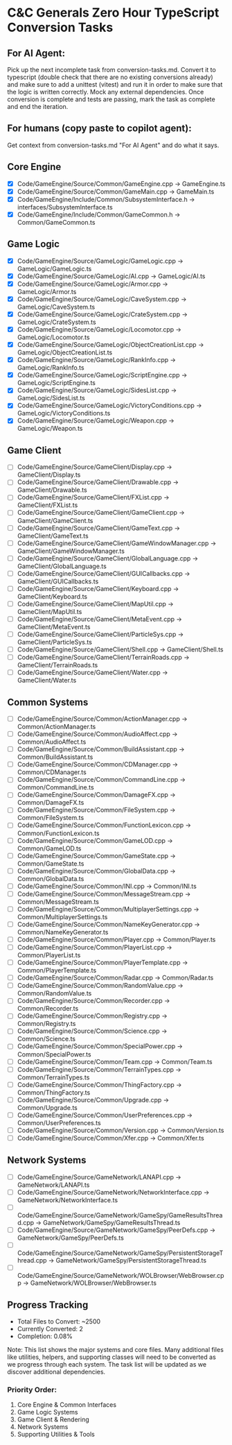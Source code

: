 # C&C Generals Zero Hour TypeScript Conversion Tasks
## For AI Agent:
Pick up the next incomplete task from conversion-tasks.md. Convert it to typescript (double check that there are no existing conversions already) and make sure to add a unittest (vitest) and run it in order to make sure that the logic is written correctly. Mock any external dependencies.
Once conversion is complete and tests are passing, mark the task as complete and end the iteration.

## For humans (copy paste to copilot agent):
Get context from conversion-tasks.md "For AI Agent" and do what it says.

## Core Engine
- [x] Code/GameEngine/Source/Common/GameEngine.cpp -> GameEngine.ts
- [x] Code/GameEngine/Source/Common/GameMain.cpp -> GameMain.ts 
- [x] Code/GameEngine/Include/Common/SubsystemInterface.h -> interfaces/SubsystemInterface.ts
- [x] Code/GameEngine/Include/Common/GameCommon.h -> Common/GameCommon.ts

## Game Logic
- [x] Code/GameEngine/Source/GameLogic/GameLogic.cpp -> GameLogic/GameLogic.ts
- [x] Code/GameEngine/Source/GameLogic/AI.cpp -> GameLogic/AI.ts
- [x] Code/GameEngine/Source/GameLogic/Armor.cpp -> GameLogic/Armor.ts
- [x] Code/GameEngine/Source/GameLogic/CaveSystem.cpp -> GameLogic/CaveSystem.ts
- [x] Code/GameEngine/Source/GameLogic/CrateSystem.cpp -> GameLogic/CrateSystem.ts
- [x] Code/GameEngine/Source/GameLogic/Locomotor.cpp -> GameLogic/Locomotor.ts
- [x] Code/GameEngine/Source/GameLogic/ObjectCreationList.cpp -> GameLogic/ObjectCreationList.ts
- [x] Code/GameEngine/Source/GameLogic/RankInfo.cpp -> GameLogic/RankInfo.ts
- [x] Code/GameEngine/Source/GameLogic/ScriptEngine.cpp -> GameLogic/ScriptEngine.ts
- [x] Code/GameEngine/Source/GameLogic/SidesList.cpp -> GameLogic/SidesList.ts
- [x] Code/GameEngine/Source/GameLogic/VictoryConditions.cpp -> GameLogic/VictoryConditions.ts
- [x] Code/GameEngine/Source/GameLogic/Weapon.cpp -> GameLogic/Weapon.ts

## Game Client
- [ ] Code/GameEngine/Source/GameClient/Display.cpp -> GameClient/Display.ts
- [ ] Code/GameEngine/Source/GameClient/Drawable.cpp -> GameClient/Drawable.ts
- [ ] Code/GameEngine/Source/GameClient/FXList.cpp -> GameClient/FXList.ts
- [ ] Code/GameEngine/Source/GameClient/GameClient.cpp -> GameClient/GameClient.ts
- [ ] Code/GameEngine/Source/GameClient/GameText.cpp -> GameClient/GameText.ts
- [ ] Code/GameEngine/Source/GameClient/GameWindowManager.cpp -> GameClient/GameWindowManager.ts
- [ ] Code/GameEngine/Source/GameClient/GlobalLanguage.cpp -> GameClient/GlobalLanguage.ts
- [ ] Code/GameEngine/Source/GameClient/GUICallbacks.cpp -> GameClient/GUICallbacks.ts
- [ ] Code/GameEngine/Source/GameClient/Keyboard.cpp -> GameClient/Keyboard.ts
- [ ] Code/GameEngine/Source/GameClient/MapUtil.cpp -> GameClient/MapUtil.ts
- [ ] Code/GameEngine/Source/GameClient/MetaEvent.cpp -> GameClient/MetaEvent.ts
- [ ] Code/GameEngine/Source/GameClient/ParticleSys.cpp -> GameClient/ParticleSys.ts
- [ ] Code/GameEngine/Source/GameClient/Shell.cpp -> GameClient/Shell.ts
- [ ] Code/GameEngine/Source/GameClient/TerrainRoads.cpp -> GameClient/TerrainRoads.ts
- [ ] Code/GameEngine/Source/GameClient/Water.cpp -> GameClient/Water.ts

## Common Systems
- [ ] Code/GameEngine/Source/Common/ActionManager.cpp -> Common/ActionManager.ts
- [ ] Code/GameEngine/Source/Common/AudioAffect.cpp -> Common/AudioAffect.ts
- [ ] Code/GameEngine/Source/Common/BuildAssistant.cpp -> Common/BuildAssistant.ts
- [ ] Code/GameEngine/Source/Common/CDManager.cpp -> Common/CDManager.ts
- [ ] Code/GameEngine/Source/Common/CommandLine.cpp -> Common/CommandLine.ts
- [ ] Code/GameEngine/Source/Common/DamageFX.cpp -> Common/DamageFX.ts
- [ ] Code/GameEngine/Source/Common/FileSystem.cpp -> Common/FileSystem.ts
- [ ] Code/GameEngine/Source/Common/FunctionLexicon.cpp -> Common/FunctionLexicon.ts
- [ ] Code/GameEngine/Source/Common/GameLOD.cpp -> Common/GameLOD.ts
- [ ] Code/GameEngine/Source/Common/GameState.cpp -> Common/GameState.ts
- [ ] Code/GameEngine/Source/Common/GlobalData.cpp -> Common/GlobalData.ts
- [ ] Code/GameEngine/Source/Common/INI.cpp -> Common/INI.ts
- [ ] Code/GameEngine/Source/Common/MessageStream.cpp -> Common/MessageStream.ts
- [ ] Code/GameEngine/Source/Common/MultiplayerSettings.cpp -> Common/MultiplayerSettings.ts
- [ ] Code/GameEngine/Source/Common/NameKeyGenerator.cpp -> Common/NameKeyGenerator.ts
- [ ] Code/GameEngine/Source/Common/Player.cpp -> Common/Player.ts
- [ ] Code/GameEngine/Source/Common/PlayerList.cpp -> Common/PlayerList.ts
- [ ] Code/GameEngine/Source/Common/PlayerTemplate.cpp -> Common/PlayerTemplate.ts
- [ ] Code/GameEngine/Source/Common/Radar.cpp -> Common/Radar.ts
- [ ] Code/GameEngine/Source/Common/RandomValue.cpp -> Common/RandomValue.ts
- [ ] Code/GameEngine/Source/Common/Recorder.cpp -> Common/Recorder.ts
- [ ] Code/GameEngine/Source/Common/Registry.cpp -> Common/Registry.ts
- [ ] Code/GameEngine/Source/Common/Science.cpp -> Common/Science.ts
- [ ] Code/GameEngine/Source/Common/SpecialPower.cpp -> Common/SpecialPower.ts
- [ ] Code/GameEngine/Source/Common/Team.cpp -> Common/Team.ts
- [ ] Code/GameEngine/Source/Common/TerrainTypes.cpp -> Common/TerrainTypes.ts
- [ ] Code/GameEngine/Source/Common/ThingFactory.cpp -> Common/ThingFactory.ts
- [ ] Code/GameEngine/Source/Common/Upgrade.cpp -> Common/Upgrade.ts
- [ ] Code/GameEngine/Source/Common/UserPreferences.cpp -> Common/UserPreferences.ts
- [ ] Code/GameEngine/Source/Common/Version.cpp -> Common/Version.ts
- [ ] Code/GameEngine/Source/Common/Xfer.cpp -> Common/Xfer.ts

## Network Systems
- [ ] Code/GameEngine/Source/GameNetwork/LANAPI.cpp -> GameNetwork/LANAPI.ts
- [ ] Code/GameEngine/Source/GameNetwork/NetworkInterface.cpp -> GameNetwork/NetworkInterface.ts
- [ ] Code/GameEngine/Source/GameNetwork/GameSpy/GameResultsThread.cpp -> GameNetwork/GameSpy/GameResultsThread.ts
- [ ] Code/GameEngine/Source/GameNetwork/GameSpy/PeerDefs.cpp -> GameNetwork/GameSpy/PeerDefs.ts
- [ ] Code/GameEngine/Source/GameNetwork/GameSpy/PersistentStorageThread.cpp -> GameNetwork/GameSpy/PersistentStorageThread.ts
- [ ] Code/GameEngine/Source/GameNetwork/WOLBrowser/WebBrowser.cpp -> GameNetwork/WOLBrowser/WebBrowser.ts

## Progress Tracking
- Total Files to Convert: ~2500
- Currently Converted: 2
- Completion: 0.08%

Note: This list shows the major systems and core files. Many additional files like utilities, helpers, and supporting classes will need to be converted as we progress through each system. The task list will be updated as we discover additional dependencies.

### Priority Order:
1. Core Engine & Common Interfaces
2. Game Logic Systems
3. Game Client & Rendering
4. Network Systems
5. Supporting Utilities & Tools